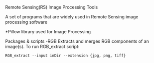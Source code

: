 Remote Sensing(RS) Image Processing Tools                        


A set of programs that are widely used in Remote Sensing image processing software

*Pillow library used for Image Processing


Packages & scripts
  -RGB
    Extracts and merges RGB components of an image(s).
    To run RGB_extract script:
    
    RGB_extract --input inDir --extension {jpg, png, tiff}
    
